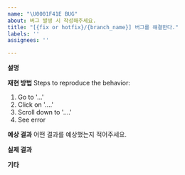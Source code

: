 ```yaml
---
name: "\U0001F41E BUG"
about: 버그 발생 시 작성해주세요.
title: "[{fix or hotfix}/{branch_name}] 버그를 해결한다."
labels: ''
assignees: ''

---
```


**설명**


**재현 방법**
Steps to reproduce the behavior:
1. Go to '...'
2. Click on '....'
3. Scroll down to '....'
4. See error

**예상 결과**
어떤 결과를 예상했는지 적어주세요. 

**실제 결과**


**기타**
